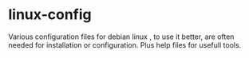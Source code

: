 # linux-config
Various configuration files for debian linux , to use it better, are often needed for installation or configuration. Plus help files for usefull tools.

